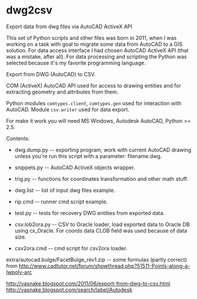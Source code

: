 dwg2csv
=======

Export data from dwg files via AutoCAD ActiveX API

This set of Python scripts and other files was born in 2011, when I was working on a task with goal to migrate some data from AutoCAD to a GIS solution.
For data access interface I had chosen AutoCAD ActiveX API (that was a mistake, after all).
For data processing and scripting the Python was selected because it's my favorite programming language.

Export from DWG (AutoCAD) to CSV.

COM (ActiveX) AutoCAD API used for access to drawing entities and for extracting geometry and attributes from them.

Python modules `comtypes.client`, `comtypes.gen` used for interaction with AutoCAD.
Module `csv.writer` used for data export.

For make it work you will need MS Windows, Autodesk AutoCAD, Python >= 2.5.

Contents:

* dwg.dump.py -- exporting program, work with current AutoCAD drawing unless you're run this script with a parameter: filename.dwg.
* snippets.py -- AutoCAD ActiveX objects wrapper.
* trig.py -- functions for coordinates transformation and other math stuff.
* dwg.list -- list of input dwg files example.
* rip.cmd -- runner cmd script example.
* test.py -- tests for recovery DWG entities from exported data.

* csv.lob2ora.py -- CSV to Oracle loader, load exported data to Oracle DB using cx_Oracle. For coords data CLOB field was used because of data size.
* csv2ora.cmd -- cmd script for csv2ora loader.

extra/autocad.bulge/FacetBulge_rev1.zip -- some formulas (partly correct) from
http://www.cadtutor.net/forum/showthread.php?51511-Points-along-a-lwpoly-arc

http://vasnake.blogspot.com/2011/06/export-from-dwg-to-csv.html
http://vasnake.blogspot.com/search/label/Autodesk
